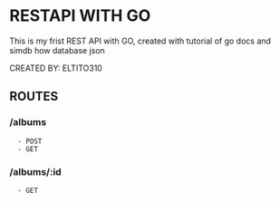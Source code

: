 # RESTAPI WITH GO

This is my frist REST API with GO, created with tutorial of go docs and simdb how database json


CREATED BY: ELTITO310

## ROUTES

### /albums
      - POST
      - GET
      
### /albums/:id
      - GET
